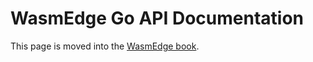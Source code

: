 # WasmEdge Go API Documentation

This page is moved into the [WasmEdge book](https://wasmedge.org/book/en/embed/go/ref.html).
